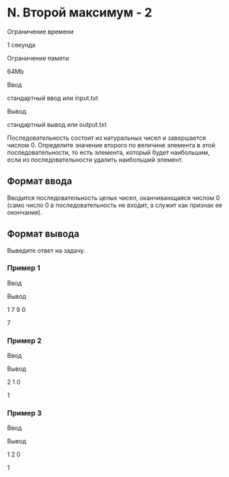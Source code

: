 N. Второй максимум - 2
======================

Ограничение времени

1 секунда

Ограничение памяти

64Mb

Ввод

стандартный ввод или input.txt

Вывод

стандартный вывод или output.txt

Последовательность состоит из натуральных чисел и завершается числом 0. Определите значение второго по величине элемента в этой последовательности, то есть элемента, который будет наибольшим, если из последовательности удалить наибольший элемент.

Формат ввода
------------

Вводится последовательность целых чисел, оканчивающаяся числом 0 (само число 0 в последовательность не входит, а служит как признак ее окончания).

Формат вывода
-------------

Выведите ответ на задачу.

### Пример 1

Ввод

Вывод

1
7
9
0

7

### Пример 2

Ввод

Вывод

2
1
0

1

### Пример 3

Ввод

Вывод

1
2
0

1